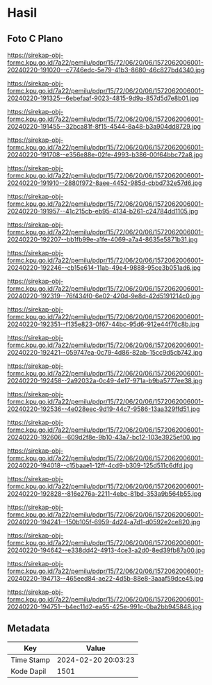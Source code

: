 # Hasil

## Foto C Plano

https://sirekap-obj-formc.kpu.go.id/7a22/pemilu/pdpr/15/72/06/20/06/1572062006001-20240220-191020--c7746edc-5e79-41b3-8680-46c827bd4340.jpg

https://sirekap-obj-formc.kpu.go.id/7a22/pemilu/pdpr/15/72/06/20/06/1572062006001-20240220-191325--6ebefaaf-9023-4815-9d9a-857d5d7e8b01.jpg

https://sirekap-obj-formc.kpu.go.id/7a22/pemilu/pdpr/15/72/06/20/06/1572062006001-20240220-191455--32bca81f-8f15-4544-8a48-b3a904dd8729.jpg

https://sirekap-obj-formc.kpu.go.id/7a22/pemilu/pdpr/15/72/06/20/06/1572062006001-20240220-191708--e356e88e-02fe-4993-b386-00f64bbc72a8.jpg

https://sirekap-obj-formc.kpu.go.id/7a22/pemilu/pdpr/15/72/06/20/06/1572062006001-20240220-191910--2880f972-8aee-4452-985d-cbbd732e57d6.jpg

https://sirekap-obj-formc.kpu.go.id/7a22/pemilu/pdpr/15/72/06/20/06/1572062006001-20240220-191957--41c215cb-eb95-4134-b261-c24784dd1105.jpg

https://sirekap-obj-formc.kpu.go.id/7a22/pemilu/pdpr/15/72/06/20/06/1572062006001-20240220-192207--bb1fb99e-a1fe-4069-a7a4-8635e5871b31.jpg

https://sirekap-obj-formc.kpu.go.id/7a22/pemilu/pdpr/15/72/06/20/06/1572062006001-20240220-192246--cb15e614-11ab-49e4-9888-95ce3b051ad6.jpg

https://sirekap-obj-formc.kpu.go.id/7a22/pemilu/pdpr/15/72/06/20/06/1572062006001-20240220-192319--76f434f0-6e02-420d-9e8d-42d5191214c0.jpg

https://sirekap-obj-formc.kpu.go.id/7a22/pemilu/pdpr/15/72/06/20/06/1572062006001-20240220-192351--f135e823-0f67-44bc-95d6-912e44f76c8b.jpg

https://sirekap-obj-formc.kpu.go.id/7a22/pemilu/pdpr/15/72/06/20/06/1572062006001-20240220-192421--059747ea-0c79-4d86-82ab-15cc9d5cb742.jpg

https://sirekap-obj-formc.kpu.go.id/7a22/pemilu/pdpr/15/72/06/20/06/1572062006001-20240220-192458--2a92032a-0c49-4e17-971a-b9ba5777ee38.jpg

https://sirekap-obj-formc.kpu.go.id/7a22/pemilu/pdpr/15/72/06/20/06/1572062006001-20240220-192536--4e028eec-9d19-44c7-9586-13aa329ffd51.jpg

https://sirekap-obj-formc.kpu.go.id/7a22/pemilu/pdpr/15/72/06/20/06/1572062006001-20240220-192606--609d2f8e-9b10-43a7-bc12-103e3925ef00.jpg

https://sirekap-obj-formc.kpu.go.id/7a22/pemilu/pdpr/15/72/06/20/06/1572062006001-20240220-194018--c15baae1-12ff-4cd9-b309-125d511c6dfd.jpg

https://sirekap-obj-formc.kpu.go.id/7a22/pemilu/pdpr/15/72/06/20/06/1572062006001-20240220-192828--816e276a-2211-4ebc-81bd-353a9b564b55.jpg

https://sirekap-obj-formc.kpu.go.id/7a22/pemilu/pdpr/15/72/06/20/06/1572062006001-20240220-194241--150b105f-6959-4d24-a7d1-d0592e2ce820.jpg

https://sirekap-obj-formc.kpu.go.id/7a22/pemilu/pdpr/15/72/06/20/06/1572062006001-20240220-194642--e338dd42-4913-4ce3-a2d0-8ed39fb87a00.jpg

https://sirekap-obj-formc.kpu.go.id/7a22/pemilu/pdpr/15/72/06/20/06/1572062006001-20240220-194713--465eed84-ae22-4d5b-88e8-3aaaf59dce45.jpg

https://sirekap-obj-formc.kpu.go.id/7a22/pemilu/pdpr/15/72/06/20/06/1572062006001-20240220-194751--b4ec11d2-ea55-425e-991c-0ba2bb945848.jpg


## Metadata

| Key        | Value               |
| ---------- | ------------------- |
| Time Stamp | 2024-02-20 20:03:23 |
| Kode Dapil | 1501                |



